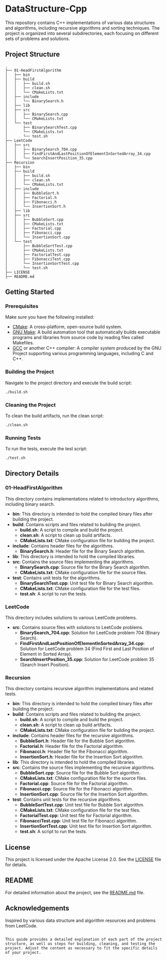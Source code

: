 # DataStructure-Cpp

This repository contains C++ implementations of various data structures and algorithms, including recursive algorithms and sorting techniques. The project is organized into several subdirectories, each focusing on different sets of problems and solutions.

## Project Structure

```plaintext
.
├── 01-HeadFirstAlgorithm
│   ├── bin
│   ├── build
│   │   ├── build.sh
│   │   ├── clean.sh
│   │   └── CMakeLists.txt
│   ├── include
│   │   └── BinarySearch.h
│   ├── lib
│   ├── src
│   │   ├── BinarySearch.cpp
│   │   └── CMakeLists.txt
│   └── test
│       ├── BinarySearchTest.cpp
│       └── CMakeLists.txt
│       └── test.sh
├── LeetCode
│   ├── src
│   │   ├── BinarySearch_704.cpp
│   │   ├── FindFirstAndLastPositionOfElementInSortedArray_34.cpp
│   │   └── SearchInsertPosition_35.cpp
├── Recursion
│   ├── bin
│   ├── build
│   │   ├── build.sh
│   │   ├── clean.sh
│   │   └── CMakeLists.txt
│   ├── include
│   │   ├── BubbleSort.h
│   │   ├── Factorial.h
│   │   ├── Fibonacci.h
│   │   └── InsertionSort.h
│   ├── lib
│   ├── src
│   │   ├── BubbleSort.cpp
│   │   ├── CMakeLists.txt
│   │   ├── Factorial.cpp
│   │   ├── Fibonacci.cpp
│   │   └── InsertionSort.cpp
│   └── test
│       ├── BubbleSortTest.cpp
│       ├── CMakeLists.txt
│       ├── FactorialTest.cpp
│       ├── FibonacciTest.cpp
│       └── InsertionSortTest.cpp
│       └── test.sh
├── LICENSE
├── README.md
```

## Getting Started

### Prerequisites

Make sure you have the following installed:
- [CMake](https://cmake.org/): A cross-platform, open-source build system.
- [GNU Make](https://www.gnu.org/software/make/): A build automation tool that automatically builds executable programs and libraries from source code by reading files called Makefiles.
- [GCC](https://gcc.gnu.org/) or another C++ compiler: A compiler system produced by the GNU Project supporting various programming languages, including C and C++.

### Building the Project

Navigate to the project directory and execute the build script:

```bash
./build.sh
```

### Cleaning the Project

To clean the build artifacts, run the clean script:

```bash
./clean.sh
```

### Running Tests

To run the tests, execute the test script:

```bash
./test.sh
```

## Directory Details

### 01-HeadFirstAlgorithm

This directory contains implementations related to introductory algorithms, including binary search.

- **bin**: This directory is intended to hold the compiled binary files after building the project.
- **build**: Contains scripts and files related to building the project.
  - **build.sh**: A script to compile and build the project.
  - **clean.sh**: A script to clean up build artifacts.
  - **CMakeLists.txt**: CMake configuration file for building the project.
- **include**: Contains header files for the algorithms.
  - **BinarySearch.h**: Header file for the Binary Search algorithm.
- **lib**: This directory is intended to hold the compiled libraries.
- **src**: Contains the source files implementing the algorithms.
  - **BinarySearch.cpp**: Source file for the Binary Search algorithm.
  - **CMakeLists.txt**: CMake configuration file for the source files.
- **test**: Contains unit tests for the algorithms.
  - **BinarySearchTest.cpp**: Unit test file for Binary Search algorithm.
  - **CMakeLists.txt**: CMake configuration file for the test files.
  - **test.sh**: A script to run the tests.

### LeetCode

This directory includes solutions to various LeetCode problems.

- **src**: Contains source files with solutions to LeetCode problems.
  - **BinarySearch_704.cpp**: Solution for LeetCode problem 704 (Binary Search).
  - **FindFirstAndLastPositionOfElementInSortedArray_34.cpp**: Solution for LeetCode problem 34 (Find First and Last Position of Element in Sorted Array).
  - **SearchInsertPosition_35.cpp**: Solution for LeetCode problem 35 (Search Insert Position).

### Recursion

This directory contains recursive algorithm implementations and related tests.

- **bin**: This directory is intended to hold the compiled binary files after building the project.
- **build**: Contains scripts and files related to building the project.
  - **build.sh**: A script to compile and build the project.
  - **clean.sh**: A script to clean up build artifacts.
  - **CMakeLists.txt**: CMake configuration file for building the project.
- **include**: Contains header files for the recursive algorithms.
  - **BubbleSort.h**: Header file for the Bubble Sort algorithm.
  - **Factorial.h**: Header file for the Factorial algorithm.
  - **Fibonacci.h**: Header file for the Fibonacci algorithm.
  - **InsertionSort.h**: Header file for the Insertion Sort algorithm.
- **lib**: This directory is intended to hold the compiled libraries.
- **src**: Contains the source files implementing the recursive algorithms.
  - **BubbleSort.cpp**: Source file for the Bubble Sort algorithm.
  - **CMakeLists.txt**: CMake configuration file for the source files.
  - **Factorial.cpp**: Source file for the Factorial algorithm.
  - **Fibonacci.cpp**: Source file for the Fibonacci algorithm.
  - **InsertionSort.cpp**: Source file for the Insertion Sort algorithm.
- **test**: Contains unit tests for the recursive algorithms.
  - **BubbleSortTest.cpp**: Unit test file for Bubble Sort algorithm.
  - **CMakeLists.txt**: CMake configuration file for the test files.
  - **FactorialTest.cpp**: Unit test file for Factorial algorithm.
  - **FibonacciTest.cpp**: Unit test file for Fibonacci algorithm.
  - **InsertionSortTest.cpp**: Unit test file for Insertion Sort algorithm.
  - **test.sh**: A script to run the tests.

## License

This project is licensed under the Apache License 2.0. See the [LICENSE](LICENSE) file for details.

## README

For detailed information about the project, see the [README.md](README.md) file.

## Acknowledgements

Inspired by various data structure and algorithm resources and problems from LeetCode.
```

This guide provides a detailed explanation of each part of the project structure, as well as steps for building, cleaning, and testing the project. Adjust the content as necessary to fit the specific details of your project.
```